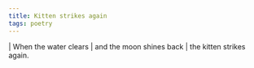 ```yaml
---
title: Kitten strikes again
tags: poetry
---
```


| When the water clears
| and the moon shines back
| the kitten strikes again.
